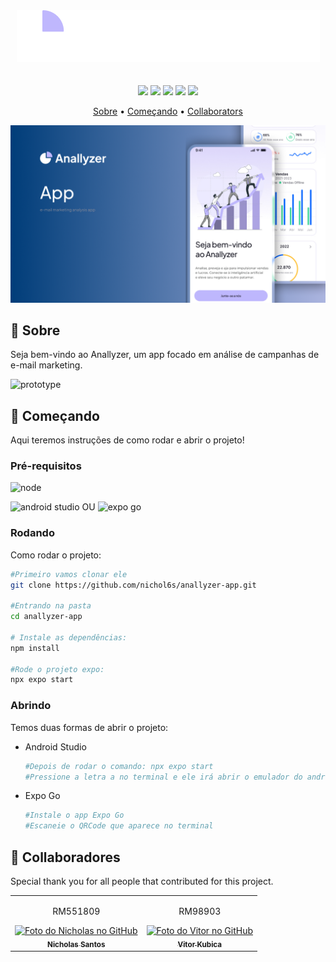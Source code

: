 <div align="center">
  <img src="src/assets/anallyzer-logo.png">
</div>
ㅤ
<p align="center">
  <img src="https://img.shields.io/badge/REACT%20NATIVE-61DAFB?style=for-the-badge&logo=react&logoColor=blue">
  <img src="https://img.shields.io/badge/EXPO-white?style=for-the-badge&logo=expo&logoColor=black">
  <img src="https://img.shields.io/badge/TYPESCRIPT-%233178C6?style=for-the-badge&logo=typescript&logoColor=white">
  <img src="https://img.shields.io/badge/JAVASCRIPT-%23F7DF1E?style=for-the-badge&logo=javascript&logoColor=black">
  <img src="https://img.shields.io/badge/NATIVEWIND-38B2AC?style=for-the-badge&logo=tailwindcss&logoColor=white">
</p>

<p align="center">
  <a href="#about">Sobre</a> • 
  <a href="#started">Começando</a> • 
  <a href="#colab">Collaborators</a>
</p>

![alt img](src/assets/anallyzer-cover.png)

<h2 id="about">📌 Sobre</h2>

Seja bem-vindo ao Anallyzer, um app focado em análise de campanhas de e-mail marketing.

![prototype](https://img.shields.io/badge/NOSSO%20PROT%C3%93TIPO-A259FF?style=for-the-badge&logo=figma&logoColor=white&link=https%3A%2F%2Fwww.figma.com%2Ffile%2FoL167JVtoKgnQxj8vruw1R%2FAnallyzer-app-Prototype%3Ftype%3Ddesign%26node-id%3D0%253A1%26mode%3Ddesign%26t%3DHKGIx3SV5wX43e7E-1)

<h2 id="started">🚀 Começando</h2>

Aqui teremos instruções de como rodar e abrir o projeto!

<h3>Pré-requisitos</h3>

![node](https://img.shields.io/badge/NODE.JS-black?style=for-the-badge&logo=nodedotjs&logoColor=green)

![android studio](https://img.shields.io/badge/ANDROID%20STUDIO-black?style=for-the-badge&logo=android-studio&logoColor=white) OU ![expo go](https://img.shields.io/badge/Expo%20Go-black?style=for-the-badge&logo=expo&logoColor=white)


<h3>Rodando</h3>

Como rodar o projeto:

```bash
#Primeiro vamos clonar ele
git clone https://github.com/nichol6s/anallyzer-app.git

#Entrando na pasta
cd anallyzer-app

# Instale as dependências:
npm install

#Rode o projeto expo:
npx expo start
```

<h3>Abrindo</h3>

Temos duas formas de abrir o projeto:
- Android Studio

  ```bash
  #Depois de rodar o comando: npx expo start
  #Pressione a letra a no terminal e ele irá abrir o emulador do android studio
  ```
- Expo Go 
  ```bash
  #Instale o app Expo Go
  #Escaneie o QRCode que aparece no terminal
  ```
  
<h2 id="colab">🤝 Collaboradores</h2>

Special thank you for all people that contributed for this project.

<table>
    <td align="center">
      <p>RM551809</p>
      <a href="https://github.com/nichol6s">
        <img src="https://avatars.githubusercontent.com/u/105325313?v=4" width="115px;" alt="Foto do Nicholas no GitHub"/><br>
        <sub>
          <strong>Nicholas Santos</strong>
        </sub>
      </a>
    </td>
    <td align="center">
      <p>RM98903</p>
      <a href="https://github.com/VitorKubica">
        <img src="https://avatars.githubusercontent.com/u/107961081?v=4" width="115px;" alt="Foto do Vitor no GitHub"/><br>
        <sub>
          <strong>Vitor Kubica</strong>
        </sub>
      </a>
    </td>
</table>
